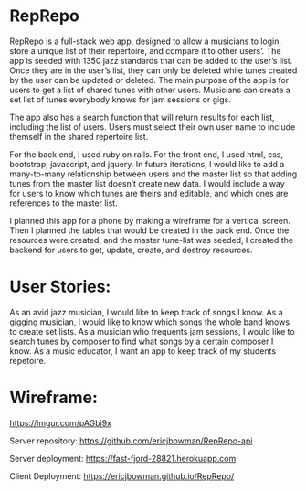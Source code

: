 # RepRepo

RepRepo is a full-stack web app, designed to allow a musicians to login, store a unique list of their repertoire, and compare it to other users’. The app is seeded with 1350 jazz standards that can be added to the user’s list. Once they are in the user’s list, they can only be deleted while tunes created by the user can be updated or deleted. The main purpose of the app is for users to get a list of shared tunes with other users. Musicians can create a set list of tunes everybody knows for jam sessions or gigs.

The app also has a search function that will return results for each list, including the list of users. Users must select their own user name to include themself in the shared repertoire list.

For the back end, I used ruby on rails. For the front end, I used html, css, bootstrap, javascript, and jquery. In future iterations, I would like to add a many-to-many relationship between users and the master list so that adding tunes from the master list doesn’t create new data. I would include a way for users to know which tunes are theirs and editable, and which ones are references to the master list.

I planned this app for a phone by making a wireframe for a vertical screen. Then I planned the tables that would be created in the back end. Once the resources were created, and the master tune-list was seeded, I created the backend for users to get, update, create, and destroy resources.

# User Stories:
As an avid jazz musician, I would like to keep track of songs I know.
As a gigging musician, I would like to know which songs the whole band knows to create set lists.
As a musician who frequents jam sessions, I would like to search tunes by composer to find what songs by a certain composer I know.
As a music educator, I want an app to keep track of my students repetoire.

# Wireframe:
https://imgur.com/pAGbi9x

Server repository:
https://github.com/ericjbowman/RepRepo-api

Server deployment:
https://fast-fjord-28821.herokuapp.com

Client Deployment:
https://ericjbowman.github.io/RepRepo/
